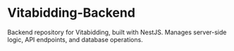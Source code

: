 # Vitabidding-Backend
Backend repository for Vitabidding, built with NestJS. Manages server-side logic, API endpoints, and database operations.
